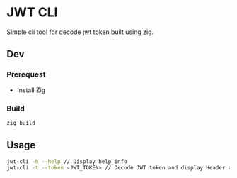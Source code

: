 # JWT CLI

Simple cli tool for decode jwt token built using zig.

## Dev

### Prerequest

* Install Zig

### Build

```bash
zig build
```

## Usage

```bash
jwt-cli -h --help // Display help info
jwt-cli -t --token <JWT_TOKEN> // Decode JWT token and display Header and Payload
```
